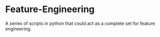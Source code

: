 # Feature-Engineering
A series of scripts in python that could act as a complete set for feature engineering. 
